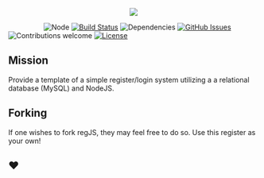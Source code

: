 <p align="center"><img src="https://i.ibb.co/KmvxDNL/rocket-1f680.png"></p>

&nbsp;&nbsp;&nbsp;&nbsp;&nbsp;&nbsp;&nbsp;&nbsp;&nbsp;&nbsp;&nbsp;&nbsp;&nbsp;&nbsp;&nbsp;&nbsp;&nbsp;
![Node](https://img.shields.io/npm/v/npm.svg)
[![Build Status](https://travis-ci.org/anfederico/Clairvoyant.svg?branch=master)](https://travis-ci.org/anfederico/Clairvoyant)
![Dependencies](https://img.shields.io/badge/dependencies-up%20to%20date-brightgreen.svg)
[![GitHub Issues](https://img.shields.io/github/issues/swingsets/colorize.svg)](https://github.com/swingsets/colorize/issues)
![Contributions welcome](https://img.shields.io/badge/contributions-welcome-orange.svg)
[![License](https://img.shields.io/badge/license-MIT-blue.svg)](https://opensource.org/licenses/MIT)

## Mission
Provide a template of a simple register/login system utilizing a a relational database (MySQL) and NodeJS.

## Forking
If one wishes to fork regJS, they may feel free to do so. Use this register as your own!

## ❤️
<br/>
